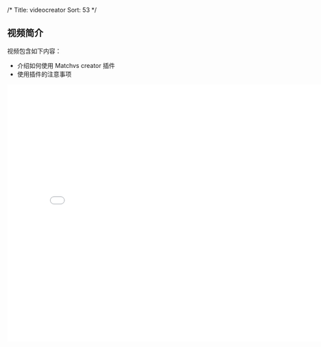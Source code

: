 /*
Title: videocreator
Sort: 53
*/
## 视频简介

视频包含如下内容：

- 介绍如何使用 Matchvs creator 插件
- 使用插件的注意事项

<div style="text-align: center">

<iframe style="width: 800px;height: 600px;" src="//player.bilibili.com/player.html?aid=26746281&cid=46027471&page=1" scrolling="no" border="0" frameborder="no" framespacing="0" allowfullscreen="true"> </iframe>

</div>